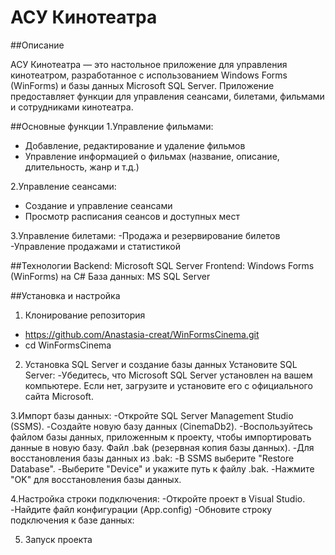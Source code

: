 # АСУ Кинотеатра
##Описание

АСУ Кинотеатра — это настольное приложение для управления кинотеатром, разработанное с использованием Windows Forms (WinForms) и базы данных Microsoft SQL Server. Приложение предоставляет функции для управления сеансами, билетами, фильмами и сотрудниками кинотеатра.

##Основные функции
 1.Управление фильмами:
  - Добавление, редактирование и удаление фильмов
  - Управление информацией о фильмах (название, описание, длительность, жанр и т.д.)
    
2.Управление сеансами:
  - Создание и управление сеансами
  - Просмотр расписания сеансов и доступных мест

3.Управление билетами:
  -Продажа и резервирование билетов
  -Управление продажами и статистикой

##Технологии
Backend: Microsoft SQL Server
Frontend: Windows Forms (WinForms) на C#
База данных: MS SQL Server

##Установка и настройка
1. Клонирование репозитория
  - https://github.com/Anastasia-creat/WinFormsCinema.git
  - cd WinFormsCinema
2. Установка SQL Server и создание базы данных
Установите SQL Server:
-Убедитесь, что Microsoft SQL Server установлен на вашем компьютере. Если нет, загрузите и установите его с официального сайта Microsoft.

3.Импорт базы данных:
-Откройте SQL Server Management Studio (SSMS).
-Создайте новую базу данных (CinemaDb2).
-Воспользуйтесь файлом базы данных, приложенным к проекту, чтобы импортировать данные в новую базу. Файл .bak (резервная копия базы данных).
-Для восстановления базы данных из .bak:
-В SSMS выберите "Restore Database".
-Выберите "Device" и укажите путь к файлу .bak.
-Нажмите "OK" для восстановления базы данных.

4.Настройка строки подключения:
-Откройте проект в Visual Studio.
-Найдите файл конфигурации (App.config)
-Обновите строку подключения к базе данных:
<connectionStrings>
  <add name="CinemaDatabase"
       connectionString="Server=localhost;Database=CinemaDb2;Trusted_Connection=True;"
       providerName="System.Data.SqlClient" />
</connectionStrings>

5. Запуск проекта
